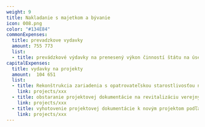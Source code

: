 ```yaml
---
weight: 9
title: Nakladanie s majetkom a bývanie 
icon: 008.png
color: "#134E84"
commonExpenses:
  title: prevadzkove vydavky
  amount: 755 773
  list:
  - title: prevádzkové výdavky na prenesený výkon činností štátu na úseku stavebného úradu, špeciálneho stavebného úradu a štátneho fondu rozvoja bývania
capitalExpenses:
  title: vydavky na projekty
  amount:  104 651
  list:
  - title: Rekonštrukcia zariadenia s opatrovateľskou starostlivosťou na Vavilovovej ulici
    link: projects/xxx
  - title: obstaranie projektovej dokumentácie na revitalizáciu verejných priestranstiev
    link: projects/xxx
  - title: vyhotovenie projektovej dokumentácie k novým projektom podľa vyhlásených výziev
    link: projects/xxx
---
```


